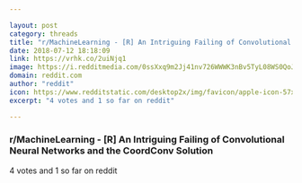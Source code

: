 ```yaml
---

layout: post
category: threads
title: "r/MachineLearning - [R] An Intriguing Failing of Convolutional Neural Networks and the CoordConv Solution"
date: 2018-07-12 18:18:09
link: https://vrhk.co/2uiNjq1
image: https://i.redditmedia.com/0ssXxq9m2Jj41nv726WWWK3nBv5TyL08WS0QoJxuPq0.jpg?s=0c79cdd1b349dce91358b5c2871dd210
domain: reddit.com
author: "reddit"
icon: https://www.redditstatic.com/desktop2x/img/favicon/apple-icon-57x57.png
excerpt: "4 votes and 1 so far on reddit"

---
```


### r/MachineLearning - [R] An Intriguing Failing of Convolutional Neural Networks and the CoordConv Solution

4 votes and 1 so far on reddit